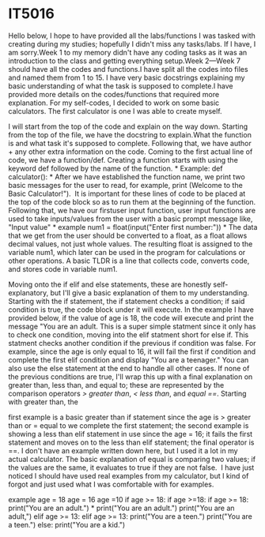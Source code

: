 # IT5016
Hello below, I hope to have provided all the labs/functions I was tasked with creating during my studies; hopefully I didn't miss any tasks/labs. If I have, I am sorry.Week 1 to my memory didn't have any coding tasks as it was an introduction to the class and getting everything setup.Week 2—Week 7 should have all the codes and functions.I have split all the codes into files and named them from 1 to 15. I have very basic docstrings explaining my basic understanding of what the task is supposed to complete.I have provided more details on the codes/functions that required more explanation.
For my self-codes, I decided to work on some basic calculators. The first calculator is one I was able to create myself. 

I will start from the top of the code and explain on the way down.
Starting from the top of the file, we have the docstring to explain.What the function is and what task it's supposed to complete. Following that, we have author + any other extra information on the code. Coming to the first actual line of code, we have a function/def. Creating a function starts with using the keyword def followed by the name of the function. * Example: def calculator(): * After we have established the function name, we print two basic messages for the user to read, for example, print (Welcome to the Basic Calculator!").  It is important for these lines of code to be placed at the top of the code block so as to run them at the beginning of the function. Following that, we have our firstuser input function, user input functions are used to take inputs/values from the user with a basic prompt message like, "Input value" * example num1 = float(input("Enter first number:")) * The data that we get from the user should be converted to a float, as a float allows decimal values, not just whole values. The resulting float is assigned to the variable num1, which later can be used in the program for calculations or other operations. A basic TLDR is a line that collects code, converts code, and stores code in variable num1.

Moving onto the if elif and else statements, these are honestly self-explanatory, but I'll give a basic explanation of them to my understanding. Starting with the if statement, the if statement checks a condition; if said condition is true, the code block under it will execute. In the example I have provided below, if the value of age is 18, the code will execute and print the message "You are an adult. This is a super simple statment since it only has to check one condition, moving into the elif statment short for else if. This statment checks another condition if the previous if condition was false. For example, since the age is only equal to 16, it will fail the first if condition and complete the first elif condition and display "You are a teenager." You can also use the else statement at the end to handle all other cases. If none of the previous conditions are true, I'll wrap this up with a final explanation on greater than, less than, and equal to; these are represented by the comparison operators *> greater than*, *< less than*, and *equal ==*. Starting with greater than, the 

first example is a basic greater than if statement since the age is > greater than or = equal to we complete the first statement; the second example is showing a less than elif statement in use since the age = 16; it fails the first statement and moves on to the less than elif statement; the final operator is ==. I don't have an example written down here, but I used it a lot in my actual calculator. The basic explanation of equal is comparing two values; if the values are the same, it evaluates to true if they are not false. 
I have just noticed I should have used real examples from my calculator, but I kind of forgot and just used what I was comfortable with for examples.



example age = 18                             age = 16                                age =10
if age >= 18:                                if age >=18:                            if age >= 18:
    print("You are an adult.") *                 print("You are an adult.")             print("You are an adult,") 
                                             elif age >= 13:                         elif age >= 13:
                                                 print("You are a teen.")           print("You are a teen.")
                                                                                     else:
                                                                                        print("You are a kid.")    




